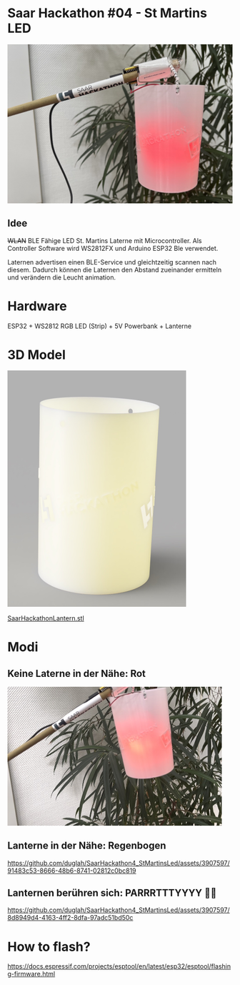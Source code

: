 # Saar Hackathon #04 - St Martins LED

<img src="doc/Lantern.jpg" width="700px" />

## Idee
~~WLAN~~ BLE Fähige LED St. Martins Laterne mit Microcontroller.
Als Controller Software wird WS2812FX und Arduino ESP32 Ble verwendet.

Laternen advertisen einen BLE-Service und gleichtzeitig scannen nach diesem.
Dadurch können die Laternen den Abstand zueinander ermitteln und verändern die Leucht animation.

# Hardware
ESP32 + WS2812 RGB LED (Strip) + 5V Powerbank + Lanterne

# 3D Model
<img src="doc/Rendering.jpg" width="400px" />

<a href="lantern_model/SaarHackathonLantern.stl">SaarHackathonLantern.stl</a>

# Modi

## Keine Laterne in der Nähe: Rot
<img src="doc/ToFarAway.jpg" width="480px" />

## Lanterne in der Nähe: Regenbogen
https://github.com/duglah/SaarHackathon4_StMartinsLed/assets/3907597/91483c53-8666-48b6-8741-02812c0bc819

## Lanternen berühren sich: PARRRTTTYYYY 🎉🥳
https://github.com/duglah/SaarHackathon4_StMartinsLed/assets/3907597/8d8949d4-4163-4ff2-8dfa-97adc51bd50c

# How to flash?
https://docs.espressif.com/projects/esptool/en/latest/esp32/esptool/flashing-firmware.html